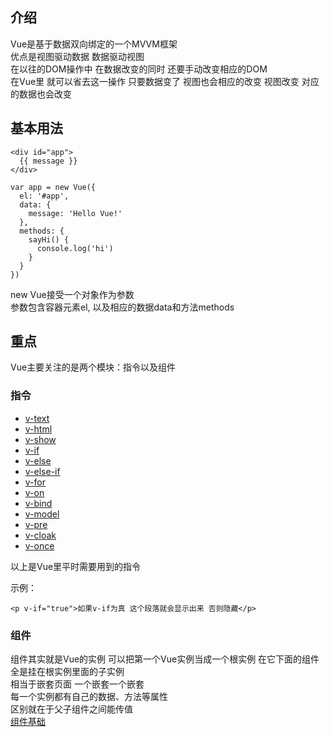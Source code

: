 ## 介绍
Vue是基于数据双向绑定的一个MVVM框架<br>
优点是视图驱动数据 数据驱动视图<br>
在以往的DOM操作中 在数据改变的同时 还要手动改变相应的DOM<br>
在Vue里 就可以省去这一操作 只要数据变了 视图也会相应的改变 视图改变 对应的数据也会改变<br>

## 基本用法
```
<div id="app">
  {{ message }}
</div>

var app = new Vue({
  el: '#app',
  data: {
    message: 'Hello Vue!'
  },
  methods: {
    sayHi() {
      console.log('hi')
    }
  }
})

```
new Vue接受一个对象作为参数<br>
参数包含容器元素el, 以及相应的数据data和方法methods<br>


## 重点
Vue主要关注的是两个模块：指令以及组件

### 指令
* [v-text](https://cn.vuejs.org/v2/api/#v-text)
* [v-html](https://cn.vuejs.org/v2/api/#v-html)
* [v-show](https://cn.vuejs.org/v2/api/#v-show)
* [v-if](https://cn.vuejs.org/v2/api/#v-if)
* [v-else](https://cn.vuejs.org/v2/api/#v-else)
* [v-else-if](https://cn.vuejs.org/v2/api/#v-else-if)
* [v-for](https://cn.vuejs.org/v2/api/#v-for)
* [v-on](https://cn.vuejs.org/v2/api/#v-on)
* [v-bind](https://cn.vuejs.org/v2/api/#v-bind)
* [v-model](https://cn.vuejs.org/v2/api/#v-model)
* [v-pre](https://cn.vuejs.org/v2/api/#v-pre)
* [v-cloak](https://cn.vuejs.org/v2/api/#v-cloak)
* [v-once](https://cn.vuejs.org/v2/api/#v-once)

以上是Vue里平时需要用到的指令

示例：
```
<p v-if="true">如果v-if为真 这个段落就会显示出来 否则隐藏</p>
```

### 组件
组件其实就是Vue的实例 可以把第一个Vue实例当成一个根实例 在它下面的组件全是挂在根实例里面的子实例<br>
相当于嵌套页面 一个嵌套一个嵌套<br>
每一个实例都有自己的数据、方法等属性<br>
区别就在于父子组件之间能传值<br>
[组件基础](https://cn.vuejs.org/v2/guide/components-registration.html)
